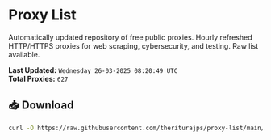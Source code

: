 # Proxy List

Automatically updated repository of free public proxies. Hourly refreshed HTTP/HTTPS proxies for web scraping, cybersecurity, and testing. Raw list available.

**Last Updated:** `Wednesday 26-03-2025 08:20:49 UTC`  
**Total Proxies:** `627`

## 📥 Download
```bash
curl -O https://raw.githubusercontent.com/theriturajps/proxy-list/main/proxies.txt

